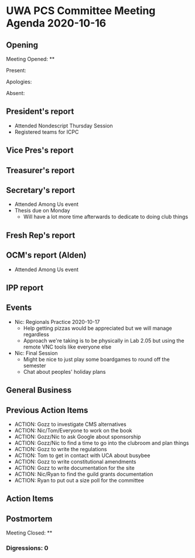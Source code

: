 # UWA PCS Committee Meeting Agenda 2020-10-16

## Opening

Meeting Opened: **

Present:

Apologies:

Absent:

## President's report

- Attended Nondescript Thursday Session
- Registered teams for ICPC

## Vice Pres's report

## Treasurer's report

## Secretary's report

- Attended Among Us event
- Thesis due on Monday
  - Will have a lot more time afterwards to dedicate to doing club things

## Fresh Rep's report

## OCM's report (Alden)

- Attended Among Us event

## IPP report

## Events

- Nic: Regionals Practice 2020-10-17
  - Help getting pizzas would be appreciated but we will manage regardless
  - Approach we're taking is to be physically in Lab 2.05 but using the remote VNC tools like everyone else
- Nic: Final Session
  - Might be nice to just play some boardgames to round off the semester
  - Chat about peoples' holiday plans

## General Business

## Previous Action Items

- ACTION: Gozz to investigate CMS alternatives
- ACTION: Nic/Tom/Everyone to work on the book
- ACTION: Gozz/Nic to ask Google about sponsorship
- ACTION: Gozz/Nic to find a time to go into the clubroom and plan things
- ACTION: Gozz to write the regulations
- ACTION: Tom to get in contact with UCA about busybee
- ACTION: Gozz to write constitutional amendments
- ACTION: Gozz to write documentation for the site
- ACTION: Nic/Ryan to find the guild grants documentation
- ACTION: Ryan to put out a size poll for the committee

## Action Items

## Postmortem

Meeting Closed: **

### Digressions: 0
